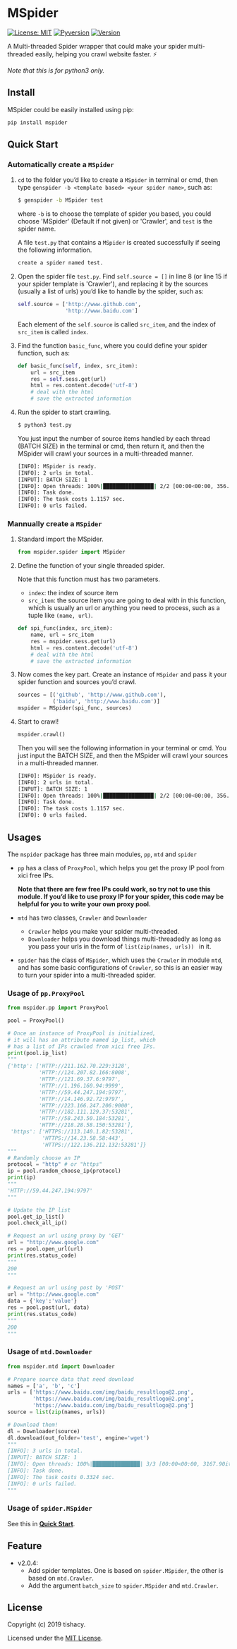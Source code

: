 # MSpider

[![License: MIT](https://img.shields.io/badge/License-MIT-yellow.svg)](https://opensource.org/licenses/MIT)  [![Pyversion](https://img.shields.io/pypi/pyversions/mspider.svg?color=#)](https://pypi.org/project/mspider/) [![Version](https://img.shields.io/pypi/v/mspider.svg?color=red)](https://pypi.org/project/mspider)

A Multi-threaded Spider wrapper that could make your spider multi-threaded easily, helping you crawl website faster. :zap:

*Note that this is for python3 only.*

## Install

MSpider could be easily installed using pip:

```bash
pip install mspider
```

## Quick Start

### Automatically create a `MSpider`

1. `cd` to the folder you’d like to create a `MSpider` in terminal or cmd, then type `genspider -b <template based> <your spider name>`, such as:

   ```bash
   $ genspider -b MSpider test
   ```

   where `-b` is to choose the template of spider you based, you could choose 'MSpider' (Default if not given) or 'Crawler', and `test` is the spider name.

   A file `test.py` that contains a `MSpider` is created successfully if seeing the following information.

   ```bash
   create a spider named test.
   ```

2. Open the spider file `test.py`. Find `self.source = []` in line 8 (or line 15 if your spider template is 'Crawler'), and replacing it by the sources (usually a list of urls) you’d like to handle by the spider, such as:

   ```python
   self.source = ['http://www.github.com',
                  'http://www.baidu.com']
   ```

   Each element of the `self.source` is called `src_item`, and the index of `src_item` is called `index`.

3. Find the function `basic_func`, where you could define your spider function, such as:

   ```python
   def basic_func(self, index, src_item):
       url = src_item
       res = self.sess.get(url)
       html = res.content.decode('utf-8')
       # deal with the html
       # save the extracted information
   ```

4. Run the spider to start crawling.

   ```bash
   $ python3 test.py
   ```

   You just input the number of source items handled by each thread (BATCH SIZE) in the terminal or cmd, then return it, and then the MSpider will crawl your sources in a multi-threaded manner.

   ```bash
   [INFO]: MSpider is ready.
   [INFO]: 2 urls in total.
   [INPUT]: BATCH SIZE: 1
   [INFO]: Open threads: 100%|████████████████| 2/2 [00:00<00:00, 356.36it/s]
   [INFO]: Task done.
   [INFO]: The task costs 1.1157 sec.
   [INFO]: 0 urls failed.
   ```

### Mannually create a `MSpider`

1. Standard import the MSpider.

   ```python
   from mspider.spider import MSpider
   ```

2. Define the function of your single threaded spider.

   Note that this function must has two parameters.

   - `index`: the index of source item
   - `src_item`: the source item you are going to deal with in this function, which is usually an url or anything you need to process, such as a tuple like `(name, url)`.

   ```python
   def spi_func(index, src_item):
       name, url = src_item
       res = mspider.sess.get(url)
       html = res.content.decode('utf-8')
       # deal with the html
       # save the extracted information
   ```

3. Now comes the key part. Create an instance of `MSpider` and pass it your spider function and sources you’d crawl.

   ```python
   sources = [('github', 'http://www.github.com'),
              ('baidu', 'http://www.baidu.com')]
   mspider = MSpider(spi_func, sources)
   ```

4. Start to crawl!

   ```python
   mspider.crawl()
   ```

   Then you will see the following information in your terminal or cmd. You just input the BATCH SIZE, and then the MSpider will crawl your sources in a multi-threaded manner.

   ```bash
   [INFO]: MSpider is ready.
   [INFO]: 2 urls in total.
   [INPUT]: BATCH SIZE: 1
   [INFO]: Open threads: 100%|████████████████| 2/2 [00:00<00:00, 356.36it/s]
   [INFO]: Task done.
   [INFO]: The task costs 1.1157 sec.
   [INFO]: 0 urls failed.
   ```

## Usages

The `mspider` package has three main modules, `pp`, `mtd` and `spider`

- `pp`  has a class of `ProxyPool`, which helps you get the proxy IP pool from xici free IPs.

  **Note that there are few free IPs could work, so try not to use this module. If you’d like to use proxy IP for your spider, this code may be helpful for you to write your own proxy pool.**

- `mtd` has two classes, `Crawler` and `Downloader`

  - `Crawler` helps you make your spider multi-threaded.
  - `Downloader` helps you download things multi-threadedly as long as you pass your urls in the form of `list(zip(names, urls)) ` in it.

- `spider` has the class of `MSpider`, which uses the `Crawler` in module `mtd`, and has some basic configurations of `Crawler`, so this is an easier way to turn your spider into a multi-threaded spider.

### Usage of `pp.ProxyPool`

```python
from mspider.pp import ProxyPool

pool = ProxyPool()

# Once an instance of ProxyPool is initialized,
# it will has an attribute named ip_list, which
# has a list of IPs crawled from xici free IPs.
print(pool.ip_list)
"""
{'http': ['HTTP://211.162.70.229:3128',
          'HTTP://124.207.82.166:8008',
          'HTTP://121.69.37.6:9797',
          'HTTP://1.196.160.94:9999',
          'HTTP://59.44.247.194:9797',
          'HTTP://14.146.92.72:9797',
          'HTTP://223.166.247.206:9000',
          'HTTP://182.111.129.37:53281',
          'HTTP://58.243.50.184:53281',
          'HTTP://218.28.58.150:53281'],
 'https': ['HTTPS://113.140.1.82:53281',
           'HTTPS://14.23.58.58:443',
           'HTTPS://122.136.212.132:53281']}
"""
# Randomly choose an IP
protocol = "http" # or "https"
ip = pool.random_choose_ip(protocol)
print(ip)
"""
'HTTP://59.44.247.194:9797'
"""

# Update the IP list
pool.get_ip_list()
pool.check_all_ip()

# Request an url using proxy by 'GET'
url = "http://www.google.com"
res = pool.open_url(url)
print(res.status_code)
"""
200
"""

# Request an url using post by 'POST'
url = "http://www.google.com"
data = {'key':'value'}
res = pool.post(url, data)
print(res.status_code)
"""
200
"""
```

### Usage of `mtd.Downloader`

```python
from mspider.mtd import Downloader

# Prepare source data that need download
names = ['a', 'b', 'c']
urls = ['https://www.baidu.com/img/baidu_resultlogo@2.png',
        'https://www.baidu.com/img/baidu_resultlogo@2.png',
        'https://www.baidu.com/img/baidu_resultlogo@2.png']
source = list(zip(names, urls))

# Download them!
dl = Downloader(source)
dl.download(out_folder='test', engine='wget')
"""
[INFO]: 3 urls in total.
[INPUT]: BATCH SIZE: 1
[INFO]: Open threads: 100%|███████████████| 3/3 [00:00<00:00, 3167.90it/s]
[INFO]: Task done.
[INFO]: The task costs 0.3324 sec.
[INFO]: 0 urls failed.
"""
```

### Usage of `spider.MSpider`

See this in  [**Quick Start**](#quick-start).

## Feature
- v2.0.4:
  - Add spider templates. One is based on `spider.MSpider`, the other is based on `mtd.Crawler`.
  - Add the argument `batch_size` to `spider.MSpider` and `mtd.Crawler`.

## License

Copyright (c) 2019 tishacy.

Licensed under the [MIT License](./LICENSE).
